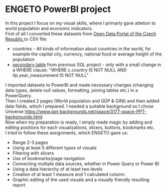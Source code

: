 <h1> ENGETO PowerBI project </h1>

<p>
In this project I focus on my visual skills, where I primarly gave attetion to world population and economic indicators. 
<br>
First of all I converted these datasets from <a href = "https://data.gov.cz/english/"> Open Data Portal of the Czech Republic </a> to CSV file:
<ul>
<li>countries - All kinds of information about countries in the world, for example the capital city, currency, national food or average height of the population </li>
<li><a href = "https://github.com/HonzaPhan/Engeto_SQL_project/blob/main/t_long_phan_project_SQL_secondary_final.sql">secondary table</a> from previous SQL project - only with a small change in a WHERE clause:
"WHERE 
   c.country IS NOT NULL AND 
   tlp.year_measurement IS NOT NULL" </li>
</ul>
I imported datasets to PowerBI and made necessary changes (changing data types, delete null values, formatting, joining tables etc.) in a PowerQuery.
<br>Then I created 2 pages (World population and GDP & GINI) and then added data fields, which I prepared. I needed a suitable background so I chose  Universe <a href = "https://www.ppt-backgrounds.net/space/3177-space-PPT-backgrounds.html">https://www.ppt-backgrounds.net/space/3177-space-PPT-backgrounds.html</a>. 
<br>Now when my preparation is ready, I simply made magic by adding and editing positions for each visualizations, slicers, buttons, bookmarks etc. 
<br>I tried to follow these assignments, which ENGETO gave us:
<ul>
<li>Range 2-3 pages</li>
<li>Using at least 5 different types of visuals</li>
<li>Filtering with slicers</li>
<li>Use of bookmarks/page navigation</li>
<li>Connecting multiple data sources, whether in Power Query or Power BI</li>
<li>Using a data hierarchy of at least two levels</li>
<li>Creation of at least 1 measure and 1 calculated column</li>
<li>Graphic editing of the used visuals and a visually friendly resulting report</li>
</ul>
</p>
